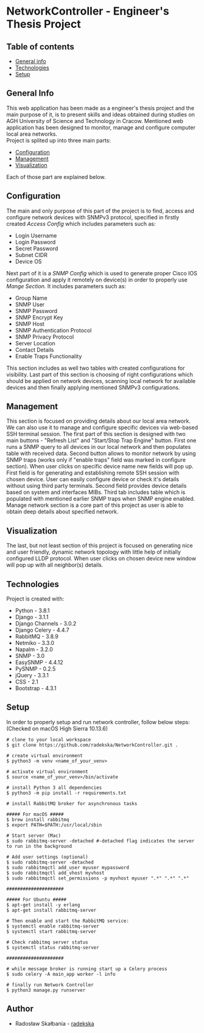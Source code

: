 # NetworkController - Engineer's Thesis Project

## Table of contents
* [General info](#general-info)
* [Technologies](#technologies)
* [Setup](#setup)

## General Info

This web application has been made as a engineer's thesis project and the main purpose of it, is to present skills and ideas obtained during studies on AGH University of Science and Technology in Cracow.
Mentioned web application has been designed to monitor, manage and configure computer local area networks.
<br>Project is splited up into three main parts:
- [Configuration](#configuration)
- [Management](#management)
- [Visualization](#visualization)  

Each of those part are explained below.

## Configuration 
The main and only purpose of this part of the project is to find, access and configure network devices with SNMPv3 protocol, specified in firstly created <i>Access Config</i> which includes parameters such as:
- Login Username
- Login Password
- Secret Password
- Subnet CIDR
- Device OS

Next part of it is a <i>SNMP Config</i> which is used to generate proper Cisco IOS configuration and apply it remotely on device(s) in order to properly use <i>Mange Section.</i> It includes parameters such as:
- Group Name
- SNMP User
- SNMP Password
- SNMP Encrypt Key
- SNMP Host
- SNMP Authentication Protocol
- SNMP Privacy Protocol
- Server Location
- Contact Details
- Enable Traps Functionality

This section includes as well two tables with created configurations for visibility.
Last part of this section is choosing of right configurations which should be applied on
network devices, scanning local network for available devices and then finally applying
mentioned SNMPv3 configurations.

## Management
This section is focused on providing details about our local area network. We can also use it to manage and configure specific devices via web-based SSH terminal session.
The first part of this section is designed with two main buttons - "Refresh List" and "Start/Stop Trap Engine" button. 
First one runs a SNMP query to all devices in our local network and then populates table with received data. 
Second button allows to monitor network by using SNMP traps (works only if "enable traps" field was marked in configure section). 
When user clicks on specific device name new fields will pop up. First field is for generating and establishing remote SSH session with chosen device. 
User can easily configure device or check it's details without using third party terminals. Second field provides device details based on system and interfaces MIBs. 
Third tab includes table which is populated with mentioned earlier SNMP traps when SNMP engine enabled.
Manage network section is a core part of this project as user is able to obtain deep details about specified network.

## Visualization
The last, but not least section of this project is focused on generating nice and user friendly, dynamic network topology with little help of initially configured LLDP protocol. 
When user clicks on chosen device new window will pop up with all neighbor(s) details.

## Technologies
Project is created with:
- Python - 3.8.1
- Django - 3.1.1
- Django Channels - 3.0.2
- Django Celery - 4.4.7
- RabbitMQ - 3.8.9
- Netmiko - 3.3.0
- Napalm - 3.2.0  
- SNMP - 3.0  
- EasySNMP - 4.4.12  
- PySNMP - 0.2.5  
- jQuery - 3.3.1  
- CSS - 2.1  
- Bootstrap - 4.3.1

## Setup
In order to properly setup and run network controller, follow below steps:  
(Checked on macOS High Sierra 10.13.6)
```
# clone to your local workspace
$ git clone https://github.com/radekska/NetworkController.git .

# create virtual environment
$ python3 -m venv <name_of_your_venv>

# activate virtual environment
$ source <name_of_your_venv>/bin/activate

# install Python 3 all dependencies
$ python3 -m pip install -r requirements.txt 

# install RabbitMQ broker for asynchronous tasks

##### For macOS #####
$ brew install rabbitmq
$ export PATH=$PATH:/usr/local/sbin

# Start server (Mac)
$ sudo rabbitmq-server -detached #-detached flag indicates the server to run in the background

# Add user settings (optional)
$ sudo rabbitmq-server -detached
$ sudo rabbitmqctl add_user myuser mypassword
$ sudo rabbitmqctl add_vhost myvhost
$ sudo rabbitmqctl set_permissions -p myvhost myuser ".*" ".*" ".*"

#####################

##### For Ubuntu #####
$ apt-get install -y erlang
$ apt-get install rabbitmq-server

# Then enable and start the RabbitMQ service:
$ systemctl enable rabbitmq-server
$ systemctl start rabbitmq-server

# Check rabbitmq server status
$ systemctl status rabbitmq-server

#####################

# while message broker is running start up a Celery process
$ sudo celery -A main_app worker -l info

# finally run Network Controller 
$ python3 manage.py runserver
```
## Author
- Radosław Skałbania - [radekska](https://github.com/radekska)

